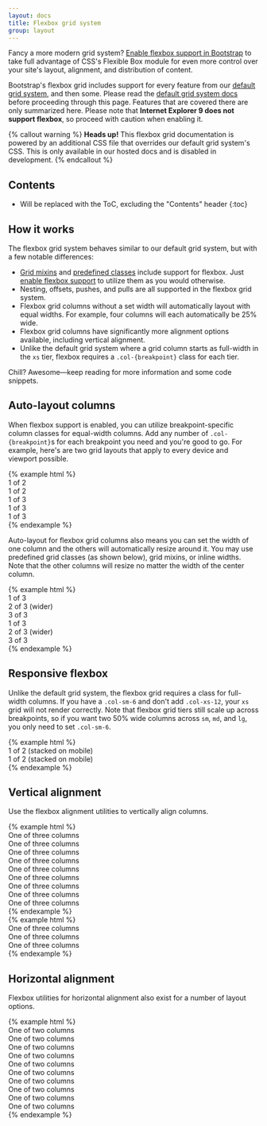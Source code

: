 ```yaml
---
layout: docs
title: Flexbox grid system
group: layout
---
```


Fancy a more modern grid system? [Enable flexbox support in Bootstrap](/getting-started/flexbox) to take full advantage of CSS's Flexible Box module for even more control over your site's layout, alignment, and distribution of content.

Bootstrap's flexbox grid includes support for every feature from our [default grid system](/layout/grid), and then some. Please read the [default grid system docs](/layout/grid) before proceeding through this page. Features that are covered there are only summarized here. Please note that **Internet Explorer 9 does not support flexbox**, so proceed with caution when enabling it.

{% callout warning %}
**Heads up!** This flexbox grid documentation is powered by an additional CSS file that overrides our default grid system's CSS. This is only available in our hosted docs and is disabled in development.
{% endcallout %}

## Contents

* Will be replaced with the ToC, excluding the "Contents" header
{:toc}

## How it works

The flexbox grid system behaves similar to our default grid system, but with a few notable differences:

- [Grid mixins](/layout/grid#sass-mixins) and [predefined classes](/layout/grid#predefined-classes) include support for flexbox. Just [enable flexbox support](/getting-started/flexbox) to utilize them as you would otherwise.
- Nesting, offsets, pushes, and pulls are all supported in the flexbox grid system.
- Flexbox grid columns without a set width will automatically layout with equal widths. For example, four columns will each automatically be 25% wide.
- Flexbox grid columns have significantly more alignment options available, including vertical alignment.
- Unlike the default grid system where a grid column starts as full-width in the `xs` tier, flexbox requires a `.col-{breakpoint}` class for each tier.

Chill? Awesome—keep reading for more information and some code snippets.

## Auto-layout columns

When flexbox support is enabled, you can utilize breakpoint-specific column classes for equal-width columns. Add any number of `.col-{breakpoint}`s for each breakpoint you need and you're good to go. For example, here's are two grid layouts that apply to every device and viewport possible.

<div class="bd-example-row">
{% example html %}
<div class="container">
  <div class="row">
    <div class="col-xs">
      1 of 2
    </div>
    <div class="col-xs">
      1 of 2
    </div>
  </div>
  <div class="row">
    <div class="col-xs">
      1 of 3
    </div>
    <div class="col-xs">
      1 of 3
    </div>
    <div class="col-xs">
      1 of 3
    </div>
  </div>
</div>
{% endexample %}
</div>

Auto-layout for flexbox grid columns also means you can set the width of one column and the others will automatically resize around it. You may use predefined grid classes (as shown below), grid mixins, or inline widths. Note that the other columns will resize no matter the width of the center column.

<div class="bd-example-row">
{% example html %}
<div class="container">
  <div class="row">
    <div class="col-xs">
      1 of 3
    </div>
    <div class="col-xs-6">
      2 of 3 (wider)
    </div>
    <div class="col-xs">
      3 of 3
    </div>
  </div>
  <div class="row">
    <div class="col-xs">
      1 of 3
    </div>
    <div class="col-xs-5">
      2 of 3 (wider)
    </div>
    <div class="col-xs">
      3 of 3
    </div>
  </div>
</div>
{% endexample %}
</div>

## Responsive flexbox

Unlike the default grid system, the flexbox grid requires a class for full-width columns. If you have a `.col-sm-6` and don't add `.col-xs-12`, your `xs` grid will not render correctly. Note that flexbox grid tiers still scale up across breakpoints, so if you want two 50% wide columns across `sm`, `md`, and `lg`, you only need to set `.col-sm-6`.

<div class="bd-example-row">
{% example html %}
<div class="container">
  <div class="row">
    <div class="col-xs-12 col-sm-6">
      1 of 2 (stacked on mobile)
    </div>
    <div class="col-xs-12 col-sm-6">
      1 of 2 (stacked on mobile)
    </div>
  </div>
</div>
{% endexample %}
</div>

## Vertical alignment

Use the flexbox alignment utilities to vertically align columns.

<div class="bd-example-row">
{% example html %}
<div class="container">
  <div class="row flex-items-xs-top">
    <div class="col-xs">
      One of three columns
    </div>
    <div class="col-xs">
      One of three columns
    </div>
    <div class="col-xs">
      One of three columns
    </div>
  </div>
  <div class="row flex-items-xs-middle">
    <div class="col-xs">
      One of three columns
    </div>
    <div class="col-xs">
      One of three columns
    </div>
    <div class="col-xs">
      One of three columns
    </div>
  </div>
  <div class="row flex-items-xs-bottom">
    <div class="col-xs">
      One of three columns
    </div>
    <div class="col-xs">
      One of three columns
    </div>
    <div class="col-xs">
      One of three columns
    </div>
  </div>
</div>
{% endexample %}
</div>

<div class="bd-example-row bd-example-row-flex-cols">
{% example html %}
<div class="container">
  <div class="row">
    <div class="col-xs flex-xs-top">
      One of three columns
    </div>
    <div class="col-xs flex-xs-middle">
      One of three columns
    </div>
    <div class="col-xs flex-xs-bottom">
      One of three columns
    </div>
  </div>
</div>
{% endexample %}
</div>

## Horizontal alignment

Flexbox utilities for horizontal alignment also exist for a number of layout options.

<div class="bd-example-row">
{% example html %}
<div class="container">
  <div class="row flex-items-xs-left">
    <div class="col-xs-4">
      One of two columns
    </div>
    <div class="col-xs-4">
      One of two columns
    </div>
  </div>
  <div class="row flex-items-xs-center">
    <div class="col-xs-4">
      One of two columns
    </div>
    <div class="col-xs-4">
      One of two columns
    </div>
  </div>
  <div class="row flex-items-xs-right">
    <div class="col-xs-4">
      One of two columns
    </div>
    <div class="col-xs-4">
      One of two columns
    </div>
  </div>
  <div class="row flex-items-xs-around">
    <div class="col-xs-4">
      One of two columns
    </div>
    <div class="col-xs-4">
      One of two columns
    </div>
  </div>
  <div class="row flex-items-xs-between">
    <div class="col-xs-4">
      One of two columns
    </div>
    <div class="col-xs-4">
      One of two columns
    </div>
  </div>
</div>
{% endexample %}
</div>
